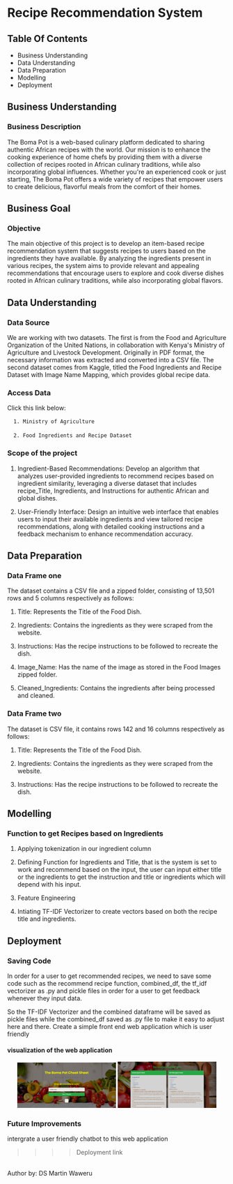 # Recipe Recommendation System 


## Table Of Contents

- Business Understanding
- Data Understanding
- Data Preparation
- Modelling 
- Deployment
  

## Business Understanding

### Business Description 
The Boma Pot is a web-based culinary platform dedicated to sharing authentic African recipes with the world. Our mission is to enhance the cooking experience of home chefs by providing them with a diverse collection of recipes rooted in African culinary traditions, while also incorporating global influences. Whether you're an experienced cook or just starting, The Boma Pot offers a wide variety of recipes that empower users to create delicious, flavorful meals from the comfort of their homes.


## Business Goal 
### Objective
The main objective of this project is to develop an item-based recipe recommendation system that suggests recipes to users based on the ingredients they have available. By analyzing the ingredients present in various recipes, the system aims to provide relevant and appealing recommendations that encourage users to explore and cook diverse dishes rooted in African culinary traditions, while also incorporating global flavors.


## Data Understanding
### Data Source
We are working with two datasets. The first is from the Food and Agriculture Organization of the United Nations, in collaboration with Kenya's Ministry of Agriculture and Livestock Development. Originally in PDF format, the necessary information was extracted and converted into a CSV file. The second dataset comes from Kaggle, titled the Food Ingredients and Recipe Dataset with Image Name Mapping, which provides global recipe data.

### Access Data
Click this link below:

      1. Ministry of Agriculture
      
      2. Food Ingredients and Recipe Dataset

### Scope of the project

1.  Ingredient-Based Recommendations:  Develop an algorithm that analyzes user-provided ingredients to recommend recipes based on ingredient similarity, leveraging a diverse dataset that includes recipe_Title, Ingredients, and Instructions for authentic African and global dishes.

2.  User-Friendly Interface:  Design an intuitive web interface that enables users to input their available ingredients and view tailored recipe recommendations, along with detailed cooking instructions and a feedback mechanism to enhance recommendation accuracy.

## Data Preparation

### Data Frame one

The dataset contains a CSV file and a zipped folder, consisting of 13,501 rows and 5 columns respectively as follows:

  1. Title:  Represents the Title of the Food Dish.
    
  2. Ingredients:  Contains the ingredients as they were scraped from the website.
    
  3. Instructions:  Has the recipe instructions to be followed to recreate the dish.
    
  4. Image_Name:  Has the name of the image as stored in the Food Images zipped folder.
    
  5. Cleaned_Ingredients:  Contains the ingredients after being processed and cleaned.


### Data Frame two

The dataset is CSV file, it contains rows 142 and 16 columns respectively as follows:

  1. Title:  Represents the Title of the Food Dish.
  
  2. Ingredients:  Contains the ingredients as they were scraped from the website.
  
  3. Instructions:  Has the recipe instructions to be followed to recreate the dish.

## Modelling

### Function to get Recipes based on Ingredients

 1.  Applying tokenization in our ingredient column
 
 2.  Defining Function for Ingredients and Title, that is the system is set to work and recommend based on the input, the user can input either title or       the ingredients to get the instruction and title or ingredients which will depend with his input.
 
 3.  Feature Engineering
 
 4.  Intiating TF-IDF Vectorizer to create vectors based on both the recipe title and ingredients.


## Deployment

### Saving Code

In order for a user to get recommended recipes, we need to save some code such as the recommend recipe function, combined_df, the tf_idf vectorizer as .py and pickle files in order for a user to get feedback whenever they input data.

So the TF-IDF Vectorizer and the combined dataframe will be saved as pickle files while the combined_df saved as .py file to make it easy to adjust here and there.
Create a simple front end web application which is user friendly

#### visualization of the web application
<p align="center">
  <img src="https://github.com/MwangiKinyeru/The-Boma-Pot/blob/main/images/home%20preview.PNG" 
  width="45%" />
  <img src="https://github.com/MwangiKinyeru/The-Boma-Pot/blob/main/images/results%20preview.PNG" 
  width="45%" />
</p>

### Future Improvements
intergrate a user friendly chatbot to this web application

>>>> Deployment link

<br>
Author by:
DS Martin Waweru
  <br>

